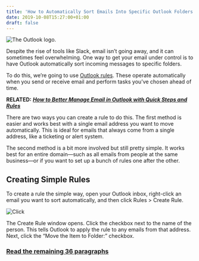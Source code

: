 ```yaml
---
title: 'How to Automatically Sort Emails Into Specific Outlook Folders'
date: 2019-10-08T15:27:00+01:00
draft: false
---
```


![The Outlook logo.](https://www.howtogeek.com/wp-content/uploads/2019/07/stock-lede-microsoft-office-outlook-1.png)

Despite the rise of tools like Slack, email isn’t going away, and it can sometimes feel overwhelming. One way to get your email under control is to have Outlook automatically sort incoming messages to specific folders.

To do this, we’re going to use [Outlook rules](https://www.howtogeek.com/203249/how-to-better-manage-e-mail-in-outlook-2013-with-quick-steps-and-rules/). These operate automatically when you send or receive email and perform tasks you’ve chosen ahead of time.

**RELATED:** [**_How to Better Manage Email in Outlook with Quick Steps and Rules_**](https://www.howtogeek.com/203249/how-to-better-manage-e-mail-in-outlook-2013-with-quick-steps-and-rules/)

There are two ways you can create a rule to do this. The first method is easier and works best with a single email address you want to move automatically. This is ideal for emails that always come from a single address, like a ticketing or alert system.

The second method is a bit more involved but still pretty simple. It works best for an entire domain—such as all emails from people at the same business—or if you want to set up a bunch of rules one after the other.

Creating Simple Rules
---------------------

To create a rule the simple way, open your Outlook inbox, right-click an email you want to sort automatically, and then click Rules > Create Rule.

![Click ](https://www.howtogeek.com/wp-content/uploads/2019/09/1-Create-rule.png)

The Create Rule window opens. Click the checkbox next to the name of the person. This tells Outlook to apply the rule to any emails from that address. Next, click the “Move the Item to Folder:” checkbox.

### [Read the remaining 36 paragraphs](https://www.howtogeek.com/442362/how-to-automatically-sort-emails-into-specific-outlook-folders/)